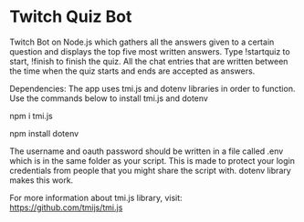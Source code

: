 # Twitch Quiz Bot
Twitch Bot on Node.js which gathers all the answers given to a certain question and displays the top five most written answers.
Type !startquiz to start, !finish to finish the quiz. All the chat entries that are written between the time when the quiz starts and ends are accepted as answers.

Dependencies:
The app uses tmi.js and dotenv libraries in order to function. Use the commands below to install tmi.js and dotenv

npm i tmi.js

npm install dotenv

The username and oauth password should be written in a file called .env which is in the same folder as your script. This is made to protect your login credentials from people that you might share the script with. dotenv library makes this work.

For more information about tmi.js library, visit: https://github.com/tmijs/tmi.js
